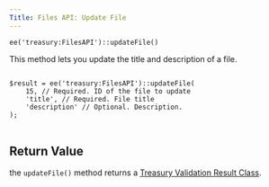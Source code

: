 ```yaml
---
Title: Files API: Update File
---
```


`ee('treasury:FilesAPI')::updateFile()`

This method lets you update the title and description of a file.

<div class="content-blocks__pre-wrapper content-blocks__pre-wrapper--example">
<pre class="content-blocks__pre content-blocks__pre--example language-php">
<code class="content-blocks__code content-blocks__code--example language-php">
$result = ee('treasury:FilesAPI')::updateFile(
	15, // Required. ID of the file to update
	'title', // Required. File title
	'description' // Optional. Description.
);
</code>
</pre>
</div>

## Return Value

the `updateFile()` method returns a [Treasury Validation Result Class](#validation-result-class).
